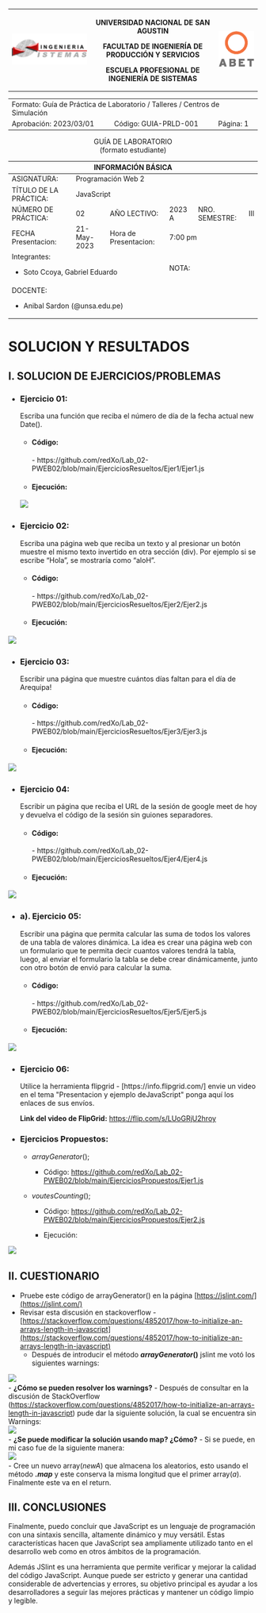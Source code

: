 ﻿<table>
  <tbody>
   <tr>
   <td><img src="https://github.com/rescobedoq/pw2/blob/main/epis.png?raw=true"></td>
   <th>
   <p>UNIVERSIDAD NACIONAL DE SAN AGUSTIN</p>
   <p>FACULTAD DE INGENIERÍA DE PRODUCCIÓN Y SERVICIOS</p>
   <p>ESCUELA PROFESIONAL DE INGENIERÍA DE SISTEMAS</p>
   </th>
   <td><img src="https://github.com/rescobedoq/pw2/blob/main/abet.png?raw=true"></td>
   </tr>
  </tbody>
</table>
<div align="center" dir="auto"><table>    
   <tbody>
   <tr><td colspan="3">Formato: Guía de Práctica de Laboratorio / Talleres / Centros de Simulación</td></tr>
   <tr><td>Aprobación:  2023/03/01</td><td>Código: GUIA-PRLD-001</td><td>Página: 1</td></tr>
   </tbody>
</table></div>
<div align="center" dir="auto">
   <span>GUÍA DE LABORATORIO</span><br>
   <span>(formato estudiante)</span>
</div>
<div align="center" dir="auto"><table>
   <tbody><tr><th colspan="6">INFORMACIÓN BÁSICA</th></tr>
   </tbody><tbody>
   <tr><td>ASIGNATURA:</td><td colspan="5">Programación Web 2</td></tr>
   <tr><td>TÍTULO DE LA PRÁCTICA:</td><td colspan="5">JavaScript</td></tr>
   <tr>
   <td>NÚMERO DE PRÁCTICA:</td><td>02</td><td>AÑO LECTIVO:</td><td>2023 A</td><td>NRO. SEMESTRE:</td><td>III</td>
   </tr>
   <tr>
   <td>FECHA Presentacion:</td><td>21-May-2023</td><td>Hora de Presentacion:</td><td colspan="3">7:00 pm</td>
   </tr>
   <tr><td colspan="3">Integrantes:
   <ul dir="auto">
   <li>Soto Ccoya, Gabriel Eduardo</li>
   </ul>
   </td>
   <td> NOTA: </td>
   <td colspan="2"> </td>
   </tr><tr><td colspan="6">DOCENTE:
   <ul dir="auto">
   <li>Anibal Sardon (@unsa.edu.pe)</li>
   </ul>
   </td>
   </tr></tbody></table></div>
   <h1>SOLUCION Y RESULTADOS</h1>
   <h2>I. SOLUCION DE EJERCICIOS/PROBLEMAS</h2>

 - <h3>Ejercicio 01: </h3>Escriba una función que reciba el número
    de día de la fecha actual new Date().
    
	 - <h4>Código:</h4>
		 - https://github.com/redXo/Lab_02-PWEB02/blob/main/EjerciciosResueltos/Ejer1/Ejer1.js
	 - <h4>Ejecución:</h4>
	 <img src="https://github.com/redXo/Lab_02-PWEB02/blob/main/IMGs/Ejer1.png">
    
 - <h3>Ejercicio 02: </h3>Escriba una página web que reciba un
    texto y al presionar un botón muestre el 	mismo texto invertido en
    otra sección (div). Por ejemplo si se escribe “Hola”, se mostraría
    como “aloH”.
    
	 - <h4>Código:</h4>
		 - https://github.com/redXo/Lab_02-PWEB02/blob/main/EjerciciosResueltos/Ejer2/Ejer2.js
	 - <h4>Ejecución:</h4>
<img src="https://github.com/redXo/Lab_02-PWEB02/blob/main/IMGs/Ejer2.png">
    
 - <h3>Ejercicio 03: </h3>Escribir una página que muestre cuántos
    días faltan para el día de Arequipa! 
    
	 - <h4>Código:</h4>
		 - https://github.com/redXo/Lab_02-PWEB02/blob/main/EjerciciosResueltos/Ejer3/Ejer3.js
	 - <h4>Ejecución:</h4>
<img src="https://github.com/redXo/Lab_02-PWEB02/blob/main/IMGs/Ejer3.png">

 - <h3>Ejercicio 04: </h3>Escribir un página que reciba el URL de
    la sesión de google meet de hoy y devuelva el código de la sesión
    sin guiones separadores.
    
	 - <h4>Código:</h4>
		 - https://github.com/redXo/Lab_02-PWEB02/blob/main/EjerciciosResueltos/Ejer4/Ejer4.js
	 - <h4>Ejecución:</h4>
<img src="https://github.com/redXo/Lab_02-PWEB02/blob/main/IMGs/Ejer4.png">
    
 - <h3>a). Ejercicio 05: </h3>Escribir una página que permita calcular
    las suma de todos los valores de una tabla de valores dinámica. La
    idea es crear una página web con un formulario que te permita decir
    cuantos valores tendrá la tabla, luego, al enviar el formulario la
    tabla se debe crear dinámicamente, junto con otro botón de envió
    para calcular la suma.
    
	 - <h4>Código:</h4>
		 - https://github.com/redXo/Lab_02-PWEB02/blob/main/EjerciciosResueltos/Ejer5/Ejer5.js
	 - <h4>Ejecución:</h4>
<img src="https://github.com/redXo/Lab_02-PWEB02/blob/main/IMGs/Ejer5.png">
    
 - <h3>Ejercicio 06: </h3>Utilice la herramienta flipgrid -
    [https://info.flipgrid.com/] envie un video en el tema "Presentacion
    y ejemplo deJavaScript" ponga aquí los enlaces de sus envíos.
    
    **Link del video de FlipGrid:**  https://flip.com/s/LUoGRjU2hroy
 - <h3>Ejercicios Propuestos:</h3>
 
	 - *arrayGenerator*();
		 - Código: https://github.com/redXo/Lab_02-PWEB02/blob/main/EjerciciosPropuestos/Ejer1.js
		 

		 
	 - *voutesCounting*();
		 - Código: https://github.com/redXo/Lab_02-PWEB02/blob/main/EjerciciosPropuestos/Ejer2.js

		 - Ejecución:<br>
<img src="https://github.com/redXo/Lab_02-PWEB02/blob/main/IMGs/EjerProp.png">


   <h2>II. CUESTIONARIO</h2>
   

 - Pruebe este código de arrayGenerator() en la página  [https://jslint.com/](https://jslint.com/)
-   Revisar esta discusión en stackoverflow -  [https://stackoverflow.com/questions/4852017/how-to-initialize-an-arrays-length-in-javascript](https://stackoverflow.com/questions/4852017/how-to-initialize-an-arrays-length-in-javascript)
	- Después de introducir el método ***arrayGenerator*()** jslint me votó los siguientes warnings:

<img src = "https://github.com/redXo/Lab_02-PWEB02/blob/main/IMGs/Warnings(1).png"></img><br>
    - **¿Cómo se pueden resolver los warnings?**
	    - Después de consultar en la discusión de StackOverflow (https://stackoverflow.com/questions/4852017/how-to-initialize-an-arrays-length-in-javascript) pude dar la siguiente solución, la cual se encuentra sin Warnings:<br>
	    <img src = "https://github.com/redXo/Lab_02-PWEB02/blob/main/IMGs/OutOfWarnings.png"></img><br>
    -   **¿Se puede modificar la solución usando map? ¿Cómo?**
	    - Si se puede, en mi caso fue de la siguiente manera:<br>
	    <img src = "https://github.com/redXo/Lab_02-PWEB02/blob/main/IMGs/OutOfWarnings(2).png"></img><br>
   	    - Cree un nuevo array(*newA*) que almacena los aleatorios, esto usando el método ***.map*** y este conserva la misma longitud que el primer array(*a*). Finalmente este va en el return.
   <h2>III. CONCLUSIONES</h2>
 Finalmente, puedo concluir que JavaScript es un lenguaje de programación con una sintaxis sencilla, altamente dinámico y muy versátil. Estas características hacen que JavaScript sea ampliamente utilizado tanto en el desarrollo web como en otros ámbitos de la programación.
    
Además JSlint es una herramienta que permite verificar y mejorar la calidad del código JavaScript. Aunque puede ser estricto y generar una cantidad considerable de advertencias y errores, su objetivo principal es ayudar a los desarrolladores a seguir las mejores prácticas y mantener un código limpio y legible.
